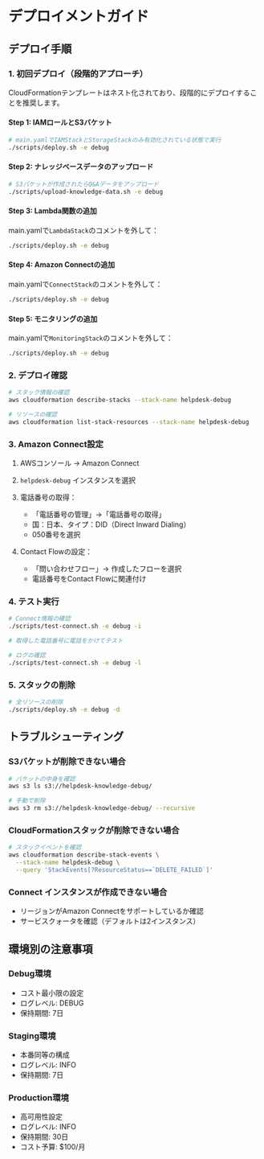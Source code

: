 # デプロイメントガイド

## デプロイ手順

### 1. 初回デプロイ（段階的アプローチ）

CloudFormationテンプレートはネスト化されており、段階的にデプロイすることを推奨します。

#### Step 1: IAMロールとS3バケット

```bash
# main.yamlでIAMStackとStorageStackのみ有効化されている状態で実行
./scripts/deploy.sh -e debug
```

#### Step 2: ナレッジベースデータのアップロード

```bash
# S3バケットが作成されたらQ&Aデータをアップロード
./scripts/upload-knowledge-data.sh -e debug
```

#### Step 3: Lambda関数の追加

main.yamlで`LambdaStack`のコメントを外して：

```bash
./scripts/deploy.sh -e debug
```

#### Step 4: Amazon Connectの追加

main.yamlで`ConnectStack`のコメントを外して：

```bash
./scripts/deploy.sh -e debug
```

#### Step 5: モニタリングの追加

main.yamlで`MonitoringStack`のコメントを外して：

```bash
./scripts/deploy.sh -e debug
```

### 2. デプロイ確認

```bash
# スタック情報の確認
aws cloudformation describe-stacks --stack-name helpdesk-debug

# リソースの確認
aws cloudformation list-stack-resources --stack-name helpdesk-debug
```

### 3. Amazon Connect設定

1. AWSコンソール → Amazon Connect
2. `helpdesk-debug` インスタンスを選択
3. 電話番号の取得：
   - 「電話番号の管理」→「電話番号の取得」
   - 国：日本、タイプ：DID（Direct Inward Dialing）
   - 050番号を選択

4. Contact Flowの設定：
   - 「問い合わせフロー」→ 作成したフローを選択
   - 電話番号をContact Flowに関連付け

### 4. テスト実行

```bash
# Connect情報の確認
./scripts/test-connect.sh -e debug -i

# 取得した電話番号に電話をかけてテスト

# ログの確認
./scripts/test-connect.sh -e debug -l
```

### 5. スタックの削除

```bash
# 全リソースの削除
./scripts/deploy.sh -e debug -d
```

## トラブルシューティング

### S3バケットが削除できない場合

```bash
# バケットの中身を確認
aws s3 ls s3://helpdesk-knowledge-debug/

# 手動で削除
aws s3 rm s3://helpdesk-knowledge-debug/ --recursive
```

### CloudFormationスタックが削除できない場合

```bash
# スタックイベントを確認
aws cloudformation describe-stack-events \
  --stack-name helpdesk-debug \
  --query 'StackEvents[?ResourceStatus==`DELETE_FAILED`]'
```

### Connect インスタンスが作成できない場合

- リージョンがAmazon Connectをサポートしているか確認
- サービスクォータを確認（デフォルトは2インスタンス）

## 環境別の注意事項

### Debug環境
- コスト最小限の設定
- ログレベル: DEBUG
- 保持期間: 7日

### Staging環境
- 本番同等の構成
- ログレベル: INFO
- 保持期間: 7日

### Production環境
- 高可用性設定
- ログレベル: INFO
- 保持期間: 30日
- コスト予算: $100/月
